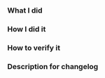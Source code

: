 <!---
  Hello and thanks for contributing to the puma-helper project.
  These comments will guide you filling your pull request and won't be printed.
 -->

### What I did

### How I did it

### How to verify it

### Description for changelog

